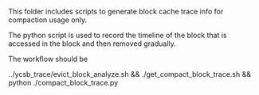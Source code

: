 

This folder includes scripts to generate block cache trace info
for compaction usage only.

The python script is used to record the timeline of the block that is 
accessed in the block and then removed gradually.

The workflow should be 


../ycsb_trace/evict_block_analyze.sh 
&&  ./get_compact_block_trace.sh
&& python ./compact_block_trace.py



